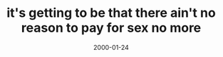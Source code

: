 ---
layout: base.njk
title : 'it&#39;s getting to be that there ain&#39;t no reason to pay for sex no more' 
view_title : 'None' 
year : '2000' 
date : '2000-01-24' 
img_file : '/drawing/itsget.png' 
html_file : 'itsget' 
next_html : 'ohyouare.html' 
year_order : '56' 
permalink : "title/{{html_file}}.html"
---